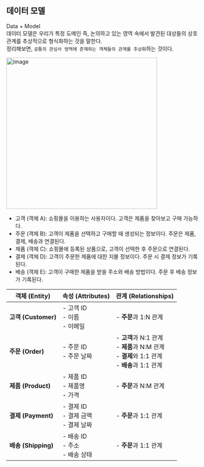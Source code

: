 ## 데이터 모델

Data + Model   
데이터 모델은 우리가 특정 도메인 즉, 논의하고 있는 영역 속에서 발견된 대상들의 상호 관계를 추상적으로 형식화하는 것을 말한다.   
정리해보면, `공통의 관심사 영역에 존재하는 객체들의 관계를 추상화`하는 것이다.

<img width="396" alt="image" src="https://github.com/user-attachments/assets/8b54a85b-df50-4689-81d3-397666e9563e">

- 고객 (객체 A): 쇼핑몰을 이용하는 사용자이다. 고객은 제품을 찾아보고 구매 가능하다.
- 주문 (객체 B): 고객이 제품을 선택하고 구매할 때 생성되는 정보이다. 주문은 제품, 결제, 배송과 연결된다.
- 제품 (객체 C): 쇼핑몰에 등록된 상품으로, 고객이 선택한 후 주문으로 연결된다.
- 결제 (객체 D): 고객이 주문한 제품에 대한 지불 정보이다. 주문 시 결제 정보가 기록된다.
- 배송 (객체 E): 고객이 구매한 제품을 받을 주소와 배송 방법이다. 주문 후 배송 정보가 기록된다.

| **객체 (Entity)**   | **속성 (Attributes)**           | **관계 (Relationships)**                                                       |
|-------------------|-------------------------------|------------------------------------------------------------------------------|
| **고객 (Customer)** | - 고객 ID<br>- 이름<br>- 이메일      | - **주문**과 1:N 관계                                                             |
| **주문 (Order)**    | - 주문 ID<br>- 주문 날짜            | - **고객**과 N:1 관계<br>- **제품**과 N:M 관계<br>- **결제**와 1:1 관계<br>- **배송**과 1:1 관계 |
| **제품 (Product)**  | - 제품 ID<br>- 제품명<br>- 가격      | - **주문**과 N:M 관계                                                             |
| **결제 (Payment)**  | - 결제 ID<br>- 결제 금액<br>- 결제 날짜 | - **주문**과 1:1 관계                                                             |
| **배송 (Shipping)** | - 배송 ID<br>- 주소<br>- 배송 상태    | - **주문**과 1:1 관계                                                             |
